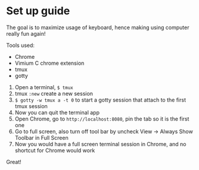 # Set up guide

The goal is to maximize usage of keyboard, hence making using computer really fun again!

Tools used:

- Chrome
- Vimium C chrome extension
- tmux
- gotty

1. Open a terminal, `$ tmux`
1. tmux `:new` create a new session
1. `$ gotty -w tmux a -t 0` to start a gotty session that attach to the first tmux session
1. Now you can quit the terminal app
1. Open Chrome, go to `http://localhost:8080`, pin the tab so it is the first one
1. Go to full screen, also turn off tool bar by uncheck View -> Always Show Toolbar in Full Screen
1. Now you would have a full screen terminal session in Chrome, and no shortcut for Chrome would work

Great!
